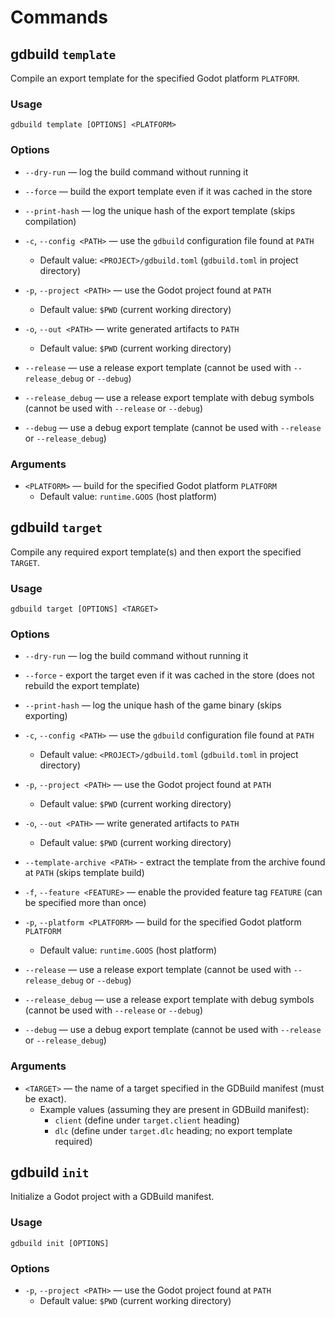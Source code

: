 # Commands

## **gdbuild `template`**

Compile an export template for the specified Godot platform `PLATFORM`.

### Usage

`gdbuild template [OPTIONS] <PLATFORM>`

### Options

- `--dry-run` — log the build command without running it
- `--force` — build the export template even if it was cached in the store
- `--print-hash` — log the unique hash of the export template (skips compilation)

- `-c`, `--config <PATH>` — use the `gdbuild` configuration file found at `PATH`
  - Default value: `<PROJECT>/gdbuild.toml` (`gdbuild.toml` in project directory)
- `-p`, `--project <PATH>` — use the Godot project found at `PATH`
  - Default value: `$PWD` (current working directory)
- `-o`, `--out <PATH>` — write generated artifacts to `PATH`
  - Default value: `$PWD` (current working directory)

- `--release` — use a release export template (cannot be used with `--release_debug` or `--debug`)
- `--release_debug` — use a release export template with debug symbols (cannot be used with `--release` or `--debug`)
- `--debug` — use a debug export template (cannot be used with `--release` or `--release_debug`)

### Arguments

- `<PLATFORM>` — build for the specified Godot platform `PLATFORM`
  - Default value: `runtime.GOOS` (host platform)

## **gdbuild `target`**

Compile any required export template(s) and then export the specified `TARGET`.

### Usage

`gdbuild target [OPTIONS] <TARGET>`

### Options

- `--dry-run` — log the build command without running it
- `--force` - export the target even if it was cached in the store (does not rebuild the export template)
- `--print-hash` — log the unique hash of the game binary (skips exporting)

- `-c`, `--config <PATH>` — use the `gdbuild` configuration file found at `PATH`
  - Default value: `<PROJECT>/gdbuild.toml` (`gdbuild.toml` in project directory)
- `-p`, `--project <PATH>` — use the Godot project found at `PATH`
  - Default value: `$PWD` (current working directory)
- `-o`, `--out <PATH>` — write generated artifacts to `PATH`
  - Default value: `$PWD` (current working directory)
- `--template-archive <PATH>` - extract the template from the archive found at `PATH` (skips template build)

- `-f`, `--feature <FEATURE>` — enable the provided feature tag `FEATURE` (can be specified more than once)
- `-p`, `--platform <PLATFORM>` — build for the specified Godot platform `PLATFORM`
  - Default value: `runtime.GOOS` (host platform)
- `--release` — use a release export template (cannot be used with `--release_debug` or `--debug`)
- `--release_debug` — use a release export template with debug symbols (cannot be used with `--release` or `--debug`)
- `--debug` — use a debug export template (cannot be used with `--release` or `--release_debug`)

### Arguments

- `<TARGET>` — the name of a target specified in the GDBuild manifest (must be exact).
  - Example values (assuming they are present in GDBuild manifest):
    - `client` (define under `target.client` heading)
    - `dlc` (define under `target.dlc` heading; no export template required)

## **gdbuild `init`**

Initialize a Godot project with a GDBuild manifest.

### Usage

`gdbuild init [OPTIONS]`

### Options

- `-p`, `--project <PATH>` — use the Godot project found at `PATH`
  - Default value: `$PWD` (current working directory)
